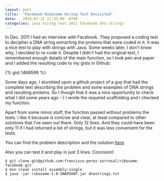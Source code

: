 ```yaml
---
layout: post
title:  "Facebook Ribosome Hiring Test Revisited"
date:   2016-07-11 21:35:00 -0700
categories: java hiring test 2011 facebook dna strings
---
```


In Dec. 2011 I had an interview with Facebook. They proposed a coding test
to decipher a DNA string extracting the proteins that were coded in it.
It was a nice test to play with strings with Java. Some weeks later, I don't
know why, I decided to re-code it. Despite I didn't had the original text,
I remembered enough details of the main function, so I took pen and paper 
and I added the resulting code to my gists in Github:

{% gist 1468599 %}

Some days ago, I stumbled upon a github project of a guy that had the complete
text describing the problem and some examples of DNA strings and resulting
proteins. So I though that it was a nice opportunity to check what I did
some years ago :-) I wrote the required scaffolding and I checked my function.

Apart from some minor stuff, the function passed without problems the
tests. I like it because is concise and clear, at least compared to other
solutions that I've seen out there. Only 12 lines. And they could have 
been only 11 if I had returned a list of strings, but it was less convenient 
for the tests.

You can find the problem description and the solution 
[here](https://github.com/francisco-perez-sorrosal/ribosome-facebook).

Also you can test it and play in just 3 lines. Concision!

```
$ git clone git@github.com:francisco-perez-sorrosal/ribosome-facebook.git
$ mvn clean install assembly:single
$ java -jar ribosome-1.0-SNAPSHOT.jar dnastring1.txt
```